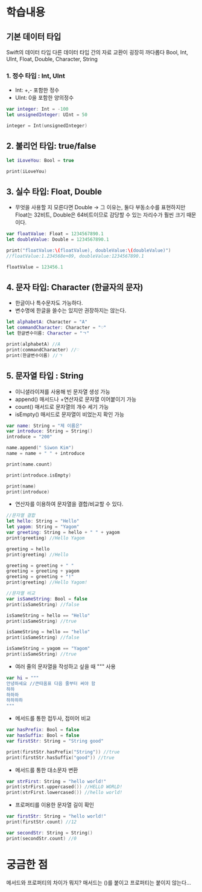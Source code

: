 # 학습내용

## 기본 데이터 타입

Swift의 데이터 타입
다른 데이터 타입 간의 자료 교환이 굉장히 까다롭다
Bool, Int, UInt, Float, Double, Character, String

### 1. 정수 타입 : Int, UInt

- Int: +,- 포함한 정수
- UInt: 0을 포함한 양의정수

```swift
var integer: Int = -100
let unsignedInteger: UInt = 50

integer = Int(unsignedInteger)
```

## 2. 불리언 타입: true/false

```swift
let iLoveYou: Bool = true

print(iLoveYou)
```

## 3. 실수 타입: Float, Double

- 무엇을 사용할 지 모른다면 Double
→ 그 이유는, 둘다 부동소수를 표현하지만 Float는 32비트, Double은 64비트이므로 감당할 수 있는 자리수가 훨씬 크기 때문이다.

```swift
var floatValue: Float = 1234567890.1
let doubleValue: Double = 1234567890.1

print("floatValue:\(floatValue), doubleValue:\(doubleValue)") 
//floatValue:1.234568e+09, doubleValue:1234567890.1

floatValue = 123456.1
```

## 4. 문자 타입: Character (한글자의 문자)

- 한글이나 특수문자도 가능하다.
- 변수명에 한글을 쓸수는 있지만 권장하지는 않는다.

```swift
let alphabetA: Character = "A"
let commandCharacter: Character = "♡"
let 한글변수이름: Character = "ㄱ"

print(alphabetA) //A
print(commandCharacter) //♡
print(한글변수이름) //ㄱ
```

## 5. 문자열 타입 : String

- 이니셜라이져를 사용해 빈 문자열 생성 가능
- append() 매서드나 +연산자로 문자열 이어붙이기 가능
- count() 매서드로 문자열의 개수 세기 가능
- isEmpty() 매서드로 문자열이 비었는지 확인 가능

```swift
var name: String = "제 이름은"
var introduce: String = String()
introduce = "200"

name.append(" Siwon Kim")
name = name + " " + introduce

print(name.count)

print(introduce.isEmpty)

print(name)
print(introduce)
```

- 연산자를 이용하여 문자열을 결합/비교할 수 있다.

```swift
//문자열 결합
let hello: String = "Hello"
let yagom: String = "Yagom"
var greeting: String = hello + " " + yagom
print(greeting) //Hello Yagom

greeting = hello
print(greeting) //Hello

greeting = greeting + " "
greeting = greeting + yagom
greeting = greeting + "!"
print(greeting) //Hello Yagom!

//문자열 비교 
var isSameString: Bool = false
print(isSameString) //false

isSameString = hello == "Hello"
print(isSameString) //true

isSameString = hello == "hello"
print(isSameString) //false

isSameString = yagom == "Yagom"
print(isSameString) //true
```

- 여러 줄의 문자열을 작성하고 싶을 때 """ 사용

```swift
var hi = """
안녕하세요 //큰따옴표 다음 줄부터 써야 함
하하
하하하
하하하하
"""
```

- 메서드를 통한 접두사, 접미어 비교

```swift
var hasPrefix: Bool = false
var hasSuffix: Bool = false
var firstStr: String = "String good"

print(firstStr.hasPrefix("String")) //true
print(firstStr.hasSuffix("good")) //true
```

- 메서드를 통한 대소문자 변환

```swift
var strFirst: String = "hello world!"
print(strFirst.uppercased()) //HELLO WORLD!
print(strFirst.lowercased()) //hello world!
```

- 프로퍼티를 이용한 문자열 길이 확인

```swift
var firstStr: String = "hello world!"
print(firstStr.count) //12

var secondStr: String = String()
print(secondStr.count) //0
```

# 궁금한 점

메서드와 프로퍼티의 차이가 뭐지?
매서드는 ()를 붙이고 프로퍼티는 붙이지 않는다...
